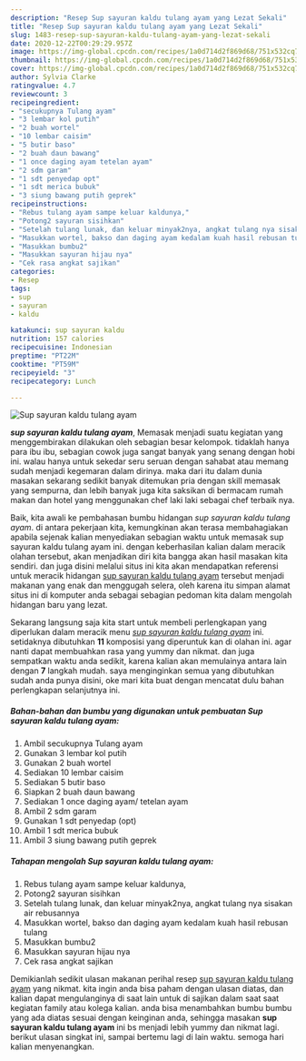```yaml
---
description: "Resep Sup sayuran kaldu tulang ayam yang Lezat Sekali"
title: "Resep Sup sayuran kaldu tulang ayam yang Lezat Sekali"
slug: 1483-resep-sup-sayuran-kaldu-tulang-ayam-yang-lezat-sekali
date: 2020-12-22T00:29:29.957Z
image: https://img-global.cpcdn.com/recipes/1a0d714d2f869d68/751x532cq70/sup-sayuran-kaldu-tulang-ayam-foto-resep-utama.jpg
thumbnail: https://img-global.cpcdn.com/recipes/1a0d714d2f869d68/751x532cq70/sup-sayuran-kaldu-tulang-ayam-foto-resep-utama.jpg
cover: https://img-global.cpcdn.com/recipes/1a0d714d2f869d68/751x532cq70/sup-sayuran-kaldu-tulang-ayam-foto-resep-utama.jpg
author: Sylvia Clarke
ratingvalue: 4.7
reviewcount: 3
recipeingredient:
- "secukupnya Tulang ayam"
- "3 lembar kol putih"
- "2 buah wortel"
- "10 lembar caisim"
- "5 butir baso"
- "2 buah daun bawang"
- "1 once daging ayam tetelan ayam"
- "2 sdm garam"
- "1 sdt penyedap opt"
- "1 sdt merica bubuk"
- "3 siung bawang putih geprek"
recipeinstructions:
- "Rebus tulang ayam sampe keluar kaldunya,"
- "Potong2 sayuran sisihkan"
- "Setelah tulang lunak, dan keluar minyak2nya, angkat tulang nya sisakan air rebusannya"
- "Masukkan wortel, bakso dan daging ayam kedalam kuah hasil rebusan tulang"
- "Masukkan bumbu2"
- "Masukkan sayuran hijau nya"
- "Cek rasa angkat sajikan"
categories:
- Resep
tags:
- sup
- sayuran
- kaldu

katakunci: sup sayuran kaldu 
nutrition: 157 calories
recipecuisine: Indonesian
preptime: "PT22M"
cooktime: "PT59M"
recipeyield: "3"
recipecategory: Lunch

---
```



![Sup sayuran kaldu tulang ayam](https://img-global.cpcdn.com/recipes/1a0d714d2f869d68/751x532cq70/sup-sayuran-kaldu-tulang-ayam-foto-resep-utama.jpg)

<b><i>sup sayuran kaldu tulang ayam</i></b>, Memasak menjadi suatu kegiatan yang menggembirakan dilakukan oleh sebagian besar kelompok. tidaklah hanya para ibu ibu, sebagian cowok juga sangat banyak yang senang dengan hobi ini. walau hanya untuk sekedar seru seruan dengan sahabat atau memang sudah menjadi kegemaran dalam dirinya. maka dari itu dalam dunia masakan sekarang sedikit banyak ditemukan pria dengan skill memasak yang sempurna, dan lebih banyak juga kita saksikan di bermacam rumah makan dan hotel yang menggunakan chef laki laki sebagai chef terbaik nya.



Baik, kita awali ke pembahasan bumbu hidangan <i>sup sayuran kaldu tulang ayam</i>. di antara pekerjaan kita, kemungkinan akan terasa membahagiakan apabila sejenak kalian menyediakan sebagian waktu untuk memasak sup sayuran kaldu tulang ayam ini. dengan keberhasilan kalian dalam meracik olahan tersebut, akan menjadikan diri kita bangga akan hasil masakan kita sendiri. dan juga disini melalui situs ini kita akan mendapatkan referensi untuk meracik hidangan <u>sup sayuran kaldu tulang ayam</u> tersebut menjadi makanan yang enak dan menggugah selera, oleh karena itu simpan alamat situs ini di komputer anda sebagai sebagian pedoman kita dalam mengolah hidangan baru yang lezat.


Sekarang langsung saja kita start untuk membeli perlengkapan yang diperlukan dalam meracik menu <u><i>sup sayuran kaldu tulang ayam</i></u> ini. setidaknya dibutuhkan <b>11</b> komposisi yang diperuntuk kan di olahan ini. agar nanti dapat membuahkan rasa yang yummy dan nikmat. dan juga sempatkan waktu anda sedikit, karena kalian akan memulainya antara lain dengan <b>7</b> langkah mudah. saya menginginkan semua yang dibutuhkan sudah anda punya disini, oke mari kita buat dengan mencatat dulu bahan perlengkapan selanjutnya ini.

<!--inarticleads1-->

##### Bahan-bahan dan bumbu yang digunakan untuk pembuatan Sup sayuran kaldu tulang ayam:

1. Ambil secukupnya Tulang ayam
1. Gunakan 3 lembar kol putih
1. Gunakan 2 buah wortel
1. Sediakan 10 lembar caisim
1. Sediakan 5 butir baso
1. Siapkan 2 buah daun bawang
1. Sediakan 1 once daging ayam/ tetelan ayam
1. Ambil 2 sdm garam
1. Gunakan 1 sdt penyedap (opt)
1. Ambil 1 sdt merica bubuk
1. Ambil 3 siung bawang putih geprek




<!--inarticleads2-->

##### Tahapan mengolah Sup sayuran kaldu tulang ayam:

1. Rebus tulang ayam sampe keluar kaldunya,
1. Potong2 sayuran sisihkan
1. Setelah tulang lunak, dan keluar minyak2nya, angkat tulang nya sisakan air rebusannya
1. Masukkan wortel, bakso dan daging ayam kedalam kuah hasil rebusan tulang
1. Masukkan bumbu2
1. Masukkan sayuran hijau nya
1. Cek rasa angkat sajikan




Demikianlah sedikit ulasan makanan perihal resep <u>sup sayuran kaldu tulang ayam</u> yang nikmat. kita ingin anda bisa paham dengan ulasan diatas, dan kalian dapat mengulanginya di saat lain untuk di sajikan dalam saat saat kegiatan family atau kolega kalian. anda bisa menambahkan bumbu bumbu yang ada diatas sesuai dengan keinginan anda, sehingga masakan <b>sup sayuran kaldu tulang ayam</b> ini bs menjadi lebih yummy dan nikmat lagi. berikut ulasan singkat ini, sampai bertemu lagi di lain waktu. semoga hari kalian menyenangkan.
